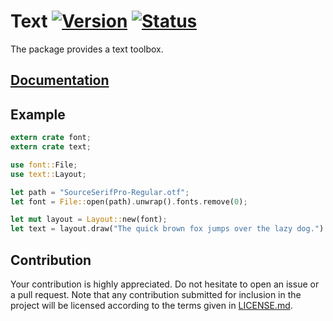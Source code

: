 # Text [![Version][version-img]][version-url] [![Status][status-img]][status-url]

The package provides a text toolbox.

## [Documentation][documentation]

## Example

```rust
extern crate font;
extern crate text;

use font::File;
use text::Layout;

let path = "SourceSerifPro-Regular.otf";
let font = File::open(path).unwrap().fonts.remove(0);

let mut layout = Layout::new(font);
let text = layout.draw("The quick brown fox jumps over the lazy dog.").unwrap();
```

## Contribution

Your contribution is highly appreciated. Do not hesitate to open an issue or a
pull request. Note that any contribution submitted for inclusion in the project
will be licensed according to the terms given in [LICENSE.md](LICENSE.md).

[documentation]: https://docs.rs/text
[status-img]: https://travis-ci.org/bodoni/text.svg?branch=master
[status-url]: https://travis-ci.org/bodoni/text
[version-img]: https://img.shields.io/crates/v/text.svg
[version-url]: https://crates.io/crates/text
